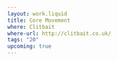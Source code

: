 ```yaml
---
layout: work.liquid
title: Core Movement
where: Clitbait
where-url: http://clitbait.co.uk/
tags: "20"
upcoming: true
---
```

